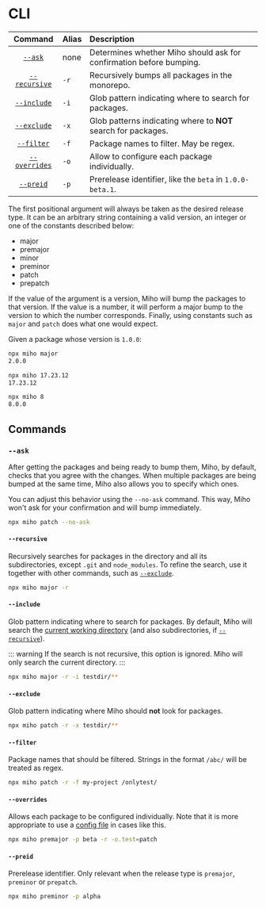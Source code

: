 # CLI

|               Command               | Alias | Description                                                         |
| :---------------------------------: | :---- | :------------------------------------------------------------------ |
|       [`--ask`](./cli.md#ask)       | none  | Determines whether Miho should ask for confirmation before bumping. |
| [`--recursive`](./cli.md#recursive) | `-r`  | Recursively bumps all packages in the monorepo.                     |
|   [`--include`](./cli.md#include)   | `-i`  | Glob pattern indicating where to search for packages.               |
|   [`--exclude`](./cli.md#exclude)   | `-x`  | Glob patterns indicating where to **NOT** search for packages.      |
|    [`--filter`](./cli.md#filter)    | `-f`  | Package names to filter. May be regex.                              |
| [`--overrides`](./cli.md#overrides) | `-o`  | Allow to configure each package individually.                       |
|     [`--preid`](./cli.md#preid)     | `-p`  | Prerelease identifier, like the `beta` in `1.0.0-beta.1`.           |

The first positional argument will always be taken as the desired release type. It can be an arbitrary string containing a valid version, an integer or one of the constants described below:

- major
- premajor
- minor
- preminor
- patch
- prepatch

If the value of the argument is a version, Miho will bump the packages to that version. If the value is a number, it will perform a major bump to the version to which the number corresponds. Finally, using constants such as `major` and `patch` does what one would expect.

Given a package whose version is `1.0.0`:

```bash
npx miho major
2.0.0
```

```bash
npx miho 17.23.12
17.23.12
```

```bash
npx miho 8
8.0.0
```

## Commands

### `--ask`

After getting the packages and being ready to bump them, Miho, by default, checks that you agree with the changes. When multiple packages are being bumped at the same time, Miho also allows you to specify which ones.

You can adjust this behavior using the `--no-ask` command. This way, Miho won't ask for your confirmation and will bump immediately.

```bash
npx miho patch --no-ask
```

#### `--recursive`

Recursively searches for packages in the directory and all its subdirectories, except `.git` and `node_modules`. To refine the search, use it together with other commands, such as [`--exclude`](https://github.com/ferreira-tb/miho#--exclude).

```bash
npx miho major -r
```

#### `--include`

Glob pattern indicating where to search for packages. By default, Miho will search the [current working directory](https://nodejs.org/dist/latest/docs/api/process.html#processcwd) (and also subdirectories, if [`--recursive`](./cli.md#recursive)).

::: warning
If the search is not recursive, this option is ignored. Miho will only search the current directory.
:::

```bash
npx miho major -r -i testdir/**
```

#### `--exclude`

Glob pattern indicating where Miho should **not** look for packages.

```bash
npx miho patch -r -x testdir/**
```

#### `--filter`

Package names that should be filtered. Strings in the format `/abc/` will be treated as regex.

```bash
npx miho patch -r -f my-project /onlytest/
```

#### `--overrides`

Allows each package to be configured individually. Note that it is more appropriate to use a [config file](../index.md#config-file) in cases like this.

```bash
npx miho premajor -p beta -r -o.test=patch
```

#### `--preid`

Prerelease identifier. Only relevant when the release type is `premajor`, `preminor` or `prepatch`.

```bash
npx miho preminor -p alpha
```
